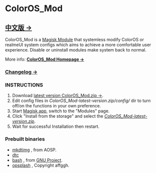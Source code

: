 # ColorOS_Mod

## [中文版 &rarr;](https://github.com/AzukiAtsui/ColorOS_Mod/blob/main/README.md)

ColorOS_Mod is a [Magisk Module](https://topjohnwu.github.io/magisk/guides.html#magisk-modules) that systemless modify ColorOS or realmeUI system configs which aims to achieve a more comfortable user experience. Disable or uninstall modules make system back to normal.

More info: [**ColorOS_Mod Homepage &rarr;**](https://azukiatsui.github.io/2022/09/25/ColorOS_Mod-en/)

### [Changelog &rarr;](https://azukiatsui.github.io/ColorOS_Mod/release/changelog/)

### INSTRUCTIONS

1. Download [latest version ColorOS_Mod.zip &rarr;](https://github.com/AzukiAtsui/ColorOS_Mod/releases/latest).
2. Edit config files in _ColorOS_Mod-latest-version.zip/config/_ dir to turn off/on the functions in your own preference.
3. Start [Magisk app](https://github.com/topjohnwu/Magisk/releases/latest), switch to the "Modules" page.
4. Click "Install from the storage" and select the [_ColorOS_Mod-latest-version.zip_](https://github.com/AzukiAtsui/ColorOS_Mod/releases/latest).
5. Wait for successful Installation then restart.

### Prebuilt binaries

- [mkdtimg](https://android.googlesource.com/platform/system/libufdt/+/refs/heads/master/utils/src/) , from AOSP.
- [dtc](https://github.com/AzukiAtsui/dtc-aosp/tree/standalone)
- [bash](https://ftp.gnu.org/gnu/bash/) , from [GNU Project](https://www.gnu.org/software/bash/).
- [opsplash](https://github.com/affggh/opsplash) , Copyright affggh.
